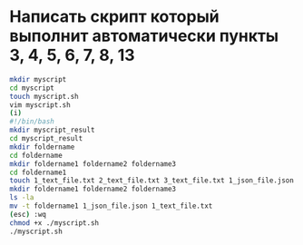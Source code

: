 ﻿# Написать скрипт который выполнит автоматически пункты 3, 4, 5, 6, 7, 8, 13
```sh
mkdir myscript
cd myscript
touch myscript.sh
vim myscript.sh
(i)
#!/bin/bash
mkdir myscript_result
cd myscript_result
mkdir foldername
cd foldername
mkdir foldername1 foldername2 foldername3
cd foldername1
touch 1_text_file.txt 2_text_file.txt 3_text_file.txt 1_json_file.json 2_json_file.json
mkdir foldername1 foldername2 foldername3
ls -la
mv -t foldername1 1_json_file.json 1_text_file.txt
(esc) :wq
chmod +x ./myscript.sh
./myscript.sh
```
